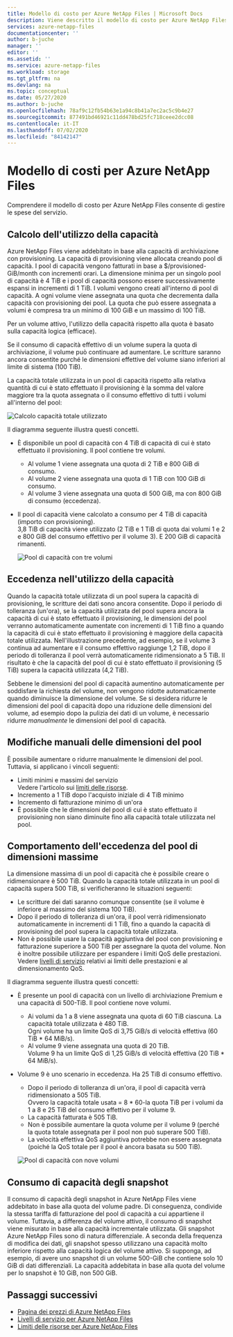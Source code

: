 ```yaml
---
title: Modello di costo per Azure NetApp Files | Microsoft Docs
description: Viene descritto il modello di costo per Azure NetApp Files per gestire le spese del servizio.
services: azure-netapp-files
documentationcenter: ''
author: b-juche
manager: ''
editor: ''
ms.assetid: ''
ms.service: azure-netapp-files
ms.workload: storage
ms.tgt_pltfrm: na
ms.devlang: na
ms.topic: conceptual
ms.date: 05/27/2020
ms.author: b-juche
ms.openlocfilehash: 78af9c12fb54b63e1a94c8b41a7ec2ac5c9b4e27
ms.sourcegitcommit: 877491bd46921c11dd478bd25fc718ceee2dcc08
ms.contentlocale: it-IT
ms.lasthandoff: 07/02/2020
ms.locfileid: "84142147"
---
```

# <a name="cost-model-for-azure-netapp-files"></a>Modello di costi per Azure NetApp Files 

Comprendere il modello di costo per Azure NetApp Files consente di gestire le spese del servizio.

## <a name="calculation-of-capacity-consumption"></a>Calcolo dell'utilizzo della capacità

Azure NetApp Files viene addebitato in base alla capacità di archiviazione con provisioning.  La capacità di provisioning viene allocata creando pool di capacità.  I pool di capacità vengono fatturati in base a $/provisioned-GiB/month con incrementi orari. La dimensione minima per un singolo pool di capacità è 4 TiB e i pool di capacità possono essere successivamente espansi in incrementi di 1 TiB. I volumi vengono creati all'interno di pool di capacità.  A ogni volume viene assegnata una quota che decrementa dalla capacità con provisioning dei pool. La quota che può essere assegnata a volumi è compresa tra un minimo di 100 GiB e un massimo di 100 TiB.  

Per un volume attivo, l'utilizzo della capacità rispetto alla quota è basato sulla capacità logica (efficace).

Se il consumo di capacità effettivo di un volume supera la quota di archiviazione, il volume può continuare ad aumentare. Le scritture saranno ancora consentite purché le dimensioni effettive del volume siano inferiori al limite di sistema (100 TiB).  

La capacità totale utilizzata in un pool di capacità rispetto alla relativa quantità di cui è stato effettuato il provisioning è la somma del valore maggiore tra la quota assegnata o il consumo effettivo di tutti i volumi all'interno del pool: 

   ![Calcolo capacità totale utilizzato](../media/azure-netapp-files/azure-netapp-files-total-used-capacity.png)

Il diagramma seguente illustra questi concetti.  
* È disponibile un pool di capacità con 4 TiB di capacità di cui è stato effettuato il provisioning.  Il pool contiene tre volumi.  
    * Al volume 1 viene assegnata una quota di 2 TiB e 800 GiB di consumo.  
    * Al volume 2 viene assegnata una quota di 1 TiB con 100 GiB di consumo.  
    * Al volume 3 viene assegnata una quota di 500 GiB, ma con 800 GiB di consumo (eccedenza).  
* Il pool di capacità viene calcolato a consumo per 4 TiB di capacità (importo con provisioning).  
    3,8 TiB di capacità viene utilizzato (2 TiB e 1 TiB di quota dai volumi 1 e 2 e 800 GiB del consumo effettivo per il volume 3). E 200 GiB di capacità rimanenti.

   ![Pool di capacità con tre volumi](../media/azure-netapp-files/azure-netapp-files-capacity-pool-with-three-vols.png)

## <a name="overage-in-capacity-consumption"></a>Eccedenza nell'utilizzo della capacità  

Quando la capacità totale utilizzata di un pool supera la capacità di provisioning, le scritture dei dati sono ancora consentite.  Dopo il periodo di tolleranza (un'ora), se la capacità utilizzata del pool supera ancora la capacità di cui è stato effettuato il provisioning, le dimensioni del pool verranno automaticamente aumentate con incrementi di 1 TiB fino a quando la capacità di cui è stato effettuato il provisioning è maggiore della capacità totale utilizzata.  Nell'illustrazione precedente, ad esempio, se il volume 3 continua ad aumentare e il consumo effettivo raggiunge 1,2 TiB, dopo il periodo di tolleranza il pool verrà automaticamente ridimensionato a 5 TiB.  Il risultato è che la capacità del pool di cui è stato effettuato il provisioning (5 TiB) supera la capacità utilizzata (4,2 TiB).  

Sebbene le dimensioni del pool di capacità aumentino automaticamente per soddisfare la richiesta del volume, non vengono ridotte automaticamente quando diminuisce la dimensione del volume. Se si desidera ridurre le dimensioni del pool di capacità dopo una riduzione delle dimensioni del volume, ad esempio dopo la pulizia dei dati di un volume, è necessario ridurre _manualmente_ le dimensioni del pool di capacità.

## <a name="manual-changes-of-the-pool-size"></a>Modifiche manuali delle dimensioni del pool  

È possibile aumentare o ridurre manualmente le dimensioni del pool. Tuttavia, si applicano i vincoli seguenti:
* Limiti minimi e massimi del servizio  
    Vedere l'articolo sui [limiti delle risorse](azure-netapp-files-resource-limits.md).
* Incremento a 1 TiB dopo l'acquisto iniziale di 4 TiB minimo
* Incremento di fatturazione minimo di un'ora
* È possibile che le dimensioni del pool di cui è stato effettuato il provisioning non siano diminuite fino alla capacità totale utilizzata nel pool.

## <a name="behavior-of-maximum-size-pool-overage"></a>Comportamento dell'eccedenza del pool di dimensioni massime   

La dimensione massima di un pool di capacità che è possibile creare o ridimensionare è 500 TiB.  Quando la capacità totale utilizzata in un pool di capacità supera 500 TiB, si verificheranno le situazioni seguenti:
* Le scritture dei dati saranno comunque consentite (se il volume è inferiore al massimo del sistema 100 TiB).
* Dopo il periodo di tolleranza di un'ora, il pool verrà ridimensionato automaticamente in incrementi di 1 TiB, fino a quando la capacità di provisioning del pool supera la capacità totale utilizzata.
* Non è possibile usare la capacità aggiuntiva del pool con provisioning e fatturazione superiore a 500 TiB per assegnare la quota del volume. Non è inoltre possibile utilizzare per espandere i limiti QoS delle prestazioni.  
    Vedere [livelli di servizio](azure-netapp-files-service-levels.md) relativi ai limiti delle prestazioni e al dimensionamento QoS.

Il diagramma seguente illustra questi concetti:
* È presente un pool di capacità con un livello di archiviazione Premium e una capacità di 500-TiB. Il pool contiene nove volumi.
    * Ai volumi da 1 a 8 viene assegnata una quota di 60 TiB ciascuna.  La capacità totale utilizzata è 480 TiB.  
        Ogni volume ha un limite QoS di 3,75 GiB/s di velocità effettiva (60 TiB * 64 MiB/s).  
    * Al volume 9 viene assegnata una quota di 20 TiB.  
        Volume 9 ha un limite QoS di 1,25 GiB/s di velocità effettiva (20 TiB * 64 MiB/s).
* Volume 9 è uno scenario in eccedenza. Ha 25 TiB di consumo effettivo.  
    * Dopo il periodo di tolleranza di un'ora, il pool di capacità verrà ridimensionato a 505 TiB.  
        Ovvero la capacità totale usata = 8 * 60-la quota TiB per i volumi da 1 a 8 e 25 TiB del consumo effettivo per il volume 9.
    * La capacità fatturata è 505 TiB.
    * Non è possibile aumentare la quota volume per il volume 9 (perché la quota totale assegnata per il pool non può superare 500 TiB).
    * La velocità effettiva QoS aggiuntiva potrebbe non essere assegnata (poiché la QoS totale per il pool è ancora basata su 500 TiB).

   ![Pool di capacità con nove volumi](../media/azure-netapp-files/azure-netapp-files-capacity-pool-with-nine-vols.png)

## <a name="capacity-consumption-of-snapshots"></a>Consumo di capacità degli snapshot 

Il consumo di capacità degli snapshot in Azure NetApp Files viene addebitato in base alla quota del volume padre.  Di conseguenza, condivide la stessa tariffa di fatturazione del pool di capacità a cui appartiene il volume.  Tuttavia, a differenza del volume attivo, il consumo di snapshot viene misurato in base alla capacità incrementale utilizzata.  Gli snapshot Azure NetApp Files sono di natura differenziale. A seconda della frequenza di modifica dei dati, gli snapshot spesso utilizzano una capacità molto inferiore rispetto alla capacità logica del volume attivo. Si supponga, ad esempio, di avere uno snapshot di un volume 500-GiB che contiene solo 10 GiB di dati differenziali. La capacità addebitata in base alla quota del volume per lo snapshot è 10 GiB, non 500 GiB. 

## <a name="next-steps"></a>Passaggi successivi

* [Pagina dei prezzi di Azure NetApp Files](https://azure.microsoft.com/pricing/details/storage/netapp/)
* [Livelli di servizio per Azure NetApp Files](azure-netapp-files-service-levels.md)
* [Limiti delle risorse per Azure NetApp Files](azure-netapp-files-resource-limits.md)
